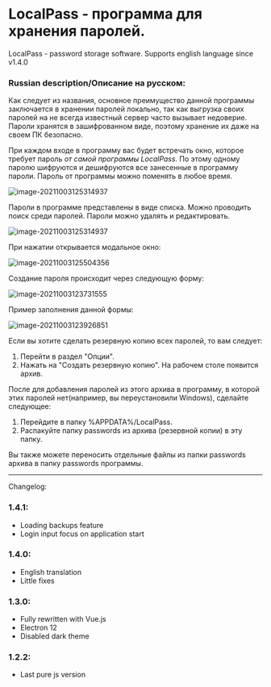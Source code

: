 # LocalPass - программа для хранения паролей.
LocalPass - password storage software. Supports english language since v1.4.0

### Russian description/Описание на русском:
Как следует из названия, основное преимущество данной программы заключается в хранении паролей локально, так как выгрузка своих паролей на не всегда известный сервер часто вызывает недоверие. Пароли хранятся в зашифрованном виде, поэтому хранение их даже на своем ПК безопасно. 

При каждом входе в программу вас будет встречать окно, которое требует пароль *от самой программы LocalPass*. По этому одному паролю шифруются и дешифруются все занесенные в программу пароли. Пароль от программы можно поменять в любое время.

![image-20211003125314937](https://i.ibb.co/ZYsNT3g/image-20211003123049108.png)

Пароли в программе представлены в виде списка. Можно проводить поиск среди паролей. Пароли можно удалять и редактировать.

![image-20211003125314937](https://i.ibb.co/KD3ZcR4/image-20211003125314937.png)

При нажатии открывается модальное окно:

![image-20211003125504356](https://i.ibb.co/Fn2DwLd/image-20211003125504356.png)

Создание пароля происходит через следующую форму:

![image-20211003123731555](https://i.ibb.co/SNXWpNv/image-20211003123731555.png)

Пример заполнения данной формы:

![image-20211003123926851](https://i.ibb.co/G7BWVrF/image-20211003123926851.png)

Если вы хотите сделать резервную копию всех паролей, то вам следует:

1. Перейти в раздел "Опции".
2. Нажать на "Создать резервную копию". На рабочем столе появится архив.

После для добавления паролей из этого архива в программу, в которой этих паролей нет(например, вы переустановили Windows), сделайте следующее:

1. Перейдите в папку %APPDATA%/LocalPass.
2. Распакуйте папку passwords из архива (резервной копии) в эту папку.

Вы также можете переносить отдельные файлы из папки passwords архива в папку passwords программы.

---
Changelog:
### 1.4.1:
- Loading backups feature
- Login input focus on application start

### 1.4.0:
- English translation
- Little fixes

### 1.3.0:
- Fully rewritten with Vue.js
- Electron 12
- Disabled dark theme

### 1.2.2:
- Last pure js version
